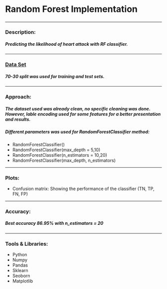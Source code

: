 # Random Forest Implementation
#####
---
### Description:
##### Predicting the likelihood of heart attack with RF classifier.
---
### <a href='https://www.kaggle.com/fedesoriano/heart-failure-prediction'>Data Set</a>
##### 70-30 split was used for training and test sets.
---
### Approach:
##### The dataset used was already clean, no specific cleaning was done. However, lable encoding used for some features for a better presentation and results. 
##### Different parameters was used for RandomForestClassifier method: 
* RandomForestClassifier()
* RandomForestClassifier(max_depth = 5,10) 
* RandomForestClassifier(n_estimators = 10,20)
* RandomForestClassifier(max_depth, n_estimators)
---
### Plots:
* Confusion matrix: Showing the performance of the classifier (TN, TP, FN, FP)
---
### Accuracy:
##### Best accuracy 86.95% with n_estimators = 20
---
### Tools & Libraries:
* Python
* Numpy
* Pandas
* Sklearn
* Seoborn
* Matplotlib
